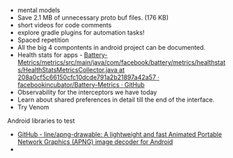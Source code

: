  - mental models
 - Save 2.1 MB of unnecessary proto buf files. (176 KB)
 - short videos for code comments
 - explore gradle plugins for automation tasks!
 - Spaced repetition
 - All the big 4 compontents in android project can be documented. 
- Health stats for apps - [Battery-Metrics/metrics/src/main/java/com/facebook/battery/metrics/healthstats/HealthStatsMetricsCollector.java at 208a0cf5c66150cfc10dcde791a2b21897a42a57 · facebookincubator/Battery-Metrics · GitHub](https://github.com/facebookincubator/Battery-Metrics/blob/208a0cf5c66150cfc10dcde791a2b21897a42a57/metrics/src/main/java/com/facebook/battery/metrics/healthstats/HealthStatsMetricsCollector.java)
- Observability for the interceptors we have today
- Learn about shared preferences in detail till the end of the interface.
- Try Venom




Android libraries to test
- [GitHub - line/apng-drawable: A lightweight and fast Animated Portable Network Graphics (APNG) image decoder for Android](https://github.com/line/apng-drawable?tab=readme-ov-file)
- 

